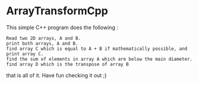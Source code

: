 # ArrayTransformCpp

This simple C++ program does the following : 

    Read two 2D arrays, A and B.
    print both arrays, A and B.
    find array C which is equal to A + B if mathematically possible, and print array C.
    find the sum of elements in array A which are below the main diameter.
    find array D which is the transpose of array B
    
that is all of it. Have fun checking it out ;)
